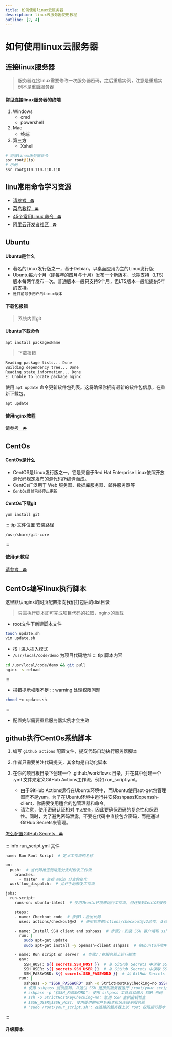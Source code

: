 ```yaml
---
title: 如何使用linux云服务器
description: linux云服务器使用教程
outline: [2, 4]
---
```


# 如何使用linux云服务器

## 连接linux服务器

> 服务器连接linux需要修改一次服务器密码，之后重启实例，注意是重启实例不是重启服务器

#### 常见连接linux服务器的终端
1. Windows
    - cmd
    - powershell
2. Mac
    - 终端
3. 第三方
    - Xshell

```sh
# 链接linux服务器命令
ssr root@(ip)
# 示例
ssr root@110.110.110.110
```

## linu常用命令学习资源

* [请参考&nbsp;&nbsp;&nbsp;🚘](/other/system/linux/command.html)
* [菜鸟教程&nbsp;&nbsp;&nbsp;🚘](https://www.runoob.com/w3cnote/linux-common-command-2.html)
* [45个常用Linux 命令&nbsp;&nbsp;&nbsp;🚘](https://juejin.cn/post/6844903930166509581)
* [阿里云开发者社区&nbsp;&nbsp;&nbsp;🚘](https://developer.aliyun.com/article/842453)

## Ubuntu

#### Ubuntu是什么

* 著名的Linux发行版之一，基于Debian，以桌面应用为主的Linux发行版
* Ubuntu每六个月（即每年的四月与十月）发布一个新版本，长期支持（LTS）版本每两年发布一次。普通版本一般只支持9个月，但LTS版本一般能提供5年的支持。
* `是目前最多用户的Linux版本`

#### 下载包报错

> 系统内置git


#### Ubuntu下载命令
```sh
apt install packagesName
```

> 下载报错

```bash
Reading package lists... Done
Building dependency tree... Done
Reading state information... Done
E: Unable to locate package nginx
```

使用 `apt update` 命令更新软件包列表。这将确保你拥有最新的软件包信息，在重新下载包。

```bash
apt update
```

#### 使用nginx教程

[请参考&nbsp;&nbsp;&nbsp;🚘](/other/blog/up/useNginx.html)

## CentOs

#### CentOs是什么

* CentOS是Linux发行版之一，它是来自于Red Hat Enterprise Linux依照开放源代码规定发布的源代码所编译而成。
* CentOs广泛用于 Web 服务器、数据库服务器、邮件服务器等
* `CentOs目前已经停止更新`

#### CentOs下载git

```sh
yum install git
```

::: tip 文件位置
安装路径
```sh
/usr/share/git-core
```
:::

#### 使用git教程

[请参考&nbsp;&nbsp;&nbsp;🚘](/other/tools/gitCommand.html)

## CentOs编写linux执行脚本

这里默认nginx的网页配置指向我们打包后的dist目录

> 只需执行脚本即可完成项目代码的拉取，nginx的重载

* root文件下新建脚本文件
```sh
touch update.sh
vim update.sh
```
* 按 i 进入插入模式
* `/usr/local/code/demo` 为项目代码地址
::: tip 脚本内容
```sh
cd /usr/local/code/demo && git pull
nginx -s reload
```
:::
* 报错提示权限不足
::: warning 处理权限问题
```sh
chmod +x update.sh
```
:::
* 配置完毕需要重启服务器实例才会生效

## github执行CentOs系统脚本

1. 编写 `github actions` 配置文件，提交代码自动执行服务器脚本

2. 作者只需要关注代码提交，其余均是自动化脚本

3. 在你的项目根目录下创建一个 .github/workflows 目录，并在其中创建一个 .yml 文件来定义GitHub Actions工作流，例如 run_script.yml。
    * 由于GitHub Actions运行在Ubuntu环境中，而Ubuntu使用apt-get包管理器而不是yum。为了在Ubuntu环境中运行并安装sshpass和openssh-client，你需要使用适合的包管理器和命令。
    * 请注意，使用密码认证相对 `不太安全`，因此要确保密码的复杂性和保密性。同时，为了避免密码泄露，不要在代码中直接包含密码，而是通过GitHub Secrets来管理。

[怎么配置GitHub Secrets&nbsp;&nbsp;&nbsp;🚘](/other/blog/up/useLinux.html)

::: info run_script.yml 文件
```sh
name: Run Root Script  # 定义工作流的名称

on:
  push:  # 当代码推送到指定分支时触发工作流
    branches:
      - master  # 监视 main 分支的变化
  workflow_dispatch:  # 允许手动触发工作流

jobs:
  run-script:
    runs-on: ubuntu-latest  # 使用Ubuntu环境来运行工作流，但连接到CentOS服务器

    steps:
    - name: Checkout code  # 步骤1：检出代码
      uses: actions/checkout@v2  # 使用官方的actions/checkout@v2动作，从仓库中检出代码

    - name: Install SSH client and sshpass  # 步骤2：安装 SSH 客户端和 sshpass
      run: |
        sudo apt-get update
        sudo apt-get install -y openssh-client sshpass  # 在Ubuntu环境中安装openssh-client和sshpass

    - name: Run script on server  # 步骤3：在服务器上运行脚本
      env:
        SSH_HOST: ${{ secrets.SSH_HOST }}  # 从 GitHub Secrets 中读取 SSH 主机名
        SSH_USER: ${{ secrets.SSH_USER }}  # 从 GitHub Secrets 中读取 SSH 用户名
        SSH_PASSWORD: ${{ secrets.SSH_PASSWORD }}  # 从 GitHub Secrets 中读取 SSH 密码
      run: |
        sshpass -p "$SSH_PASSWORD" ssh -o StrictHostKeyChecking=no $SSH_USER@$SSH_HOST './up.sh'
        # 使用 sshpass 提供密码，并通过 SSH 连接到服务器运行 /root/your_script.sh 脚本
        # sshpass -p "$SSH_PASSWORD": 使用 sshpass 工具自动输入 SSH 密码
        # ssh -o StrictHostKeyChecking=no: 禁用 SSH 主机密钥检查
        # $SSH_USER@$SSH_HOST: 使用提供的用户名和主机名连接到服务器
        # 'sudo /root/your_script.sh': 在连接的服务器上以 root 权限运行脚本
```
:::

#### 升级脚本